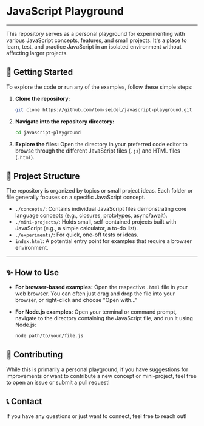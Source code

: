 # JavaScript Playground

---

This repository serves as a personal playground for experimenting with various JavaScript concepts, features, and small projects. It's a place to learn, test, and practice JavaScript in an isolated environment without affecting larger projects.

## 🚀 Getting Started

To explore the code or run any of the examples, follow these simple steps:

1.  **Clone the repository:**

    ```bash
    git clone https://github.com/tom-seidel/javascript-playground.git
    ```
    
2.  **Navigate into the repository directory:**

    ```bash
    cd javascript-playground
    ```

3.  **Explore the files:**
    Open the directory in your preferred code editor to browse through the different JavaScript files (`.js`) and HTML files (`.html`).

## 📁 Project Structure

The repository is organized by topics or small project ideas. Each folder or file generally focuses on a specific JavaScript concept.

* `./concepts/`: Contains individual JavaScript files demonstrating core language concepts (e.g., closures, prototypes, async/await).
* `./mini-projects/`: Holds small, self-contained projects built with JavaScript (e.g., a simple calculator, a to-do list).
* `./experiments/`: For quick, one-off tests or ideas.
* `index.html`: A potential entry point for examples that require a browser environment.

---

## ✨ How to Use

* **For browser-based examples:** Open the respective `.html` file in your web browser. You can often just drag and drop the file into your browser, or right-click and choose "Open with..."
* **For Node.js examples:** Open your terminal or command prompt, navigate to the directory containing the JavaScript file, and run it using Node.js:

    ```bash
    node path/to/your/file.js
    ```

## 🤝 Contributing

While this is primarily a personal playground, if you have suggestions for improvements or want to contribute a new concept or mini-project, feel free to open an issue or submit a pull request!

## 📞 Contact

If you have any questions or just want to connect, feel free to reach out!
